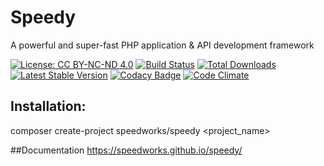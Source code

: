 # Speedy
A powerful and super-fast PHP application & API development framework

[![License: CC BY-NC-ND 4.0](https://licensebuttons.net/l/by-nc-nd/4.0/80x15.png)](http://creativecommons.org/licenses/by-nc-nd/4.0/)
[![Build Status](https://travis-ci.org/speedworks/speedy.svg?branch=master)](https://travis-ci.org/speedworks/speedy)
[![Total Downloads](https://poser.pugx.org/speedworks/speedy/downloads)](https://packagist.org/packages/speedworks/speedy)
[![Latest Stable Version](https://poser.pugx.org/speedworks/speedy/v/stable)](https://packagist.org/packages/speedworks/speedy)
[![Codacy Badge](https://api.codacy.com/project/badge/Grade/397757191037468e8b4c074910c32cfb)](https://www.codacy.com/app/shaktiphartiyal/speedy?utm_source=github.com&amp;utm_medium=referral&amp;utm_content=speedworks/speedy&amp;utm_campaign=Badge_Grade)
[![Code Climate](https://codeclimate.com/github/speedworks/speedy/badges/gpa.svg)](https://codeclimate.com/github/speedworks/speedy)
## Installation:
composer create-project speedworks/speedy <project_name>

##Documentation
https://speedworks.github.io/speedy/